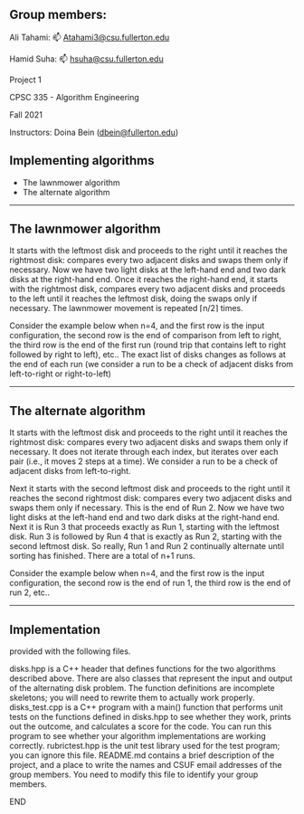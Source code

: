 ## Group members:

Ali Tahami: 📫 Atahami3@csu.fullerton.edu

Hamid Suha: 📫 hsuha@csu.fullerton.edu

Project 1

CPSC 335 - Algorithm Engineering

Fall 2021

Instructors: Doina Bein (dbein@fullerton.edu)

## Implementing algorithms

- The lawnmower algorithm
- The alternate algorithm

-------------------------------------------------------------------------------------------------------------------------------------------------------------------
## The lawnmower algorithm

It starts with the leftmost disk and proceeds to the right until it reaches the rightmost disk: compares every two adjacent disks and swaps them only if necessary. Now we have two light disks at the left-hand end and two dark disks at the right-hand end. Once it reaches the right-hand end, it starts with the rightmost disk, compares every two adjacent disks and proceeds to the left until it reaches the leftmost disk, doing the swaps only if necessary. The lawnmower movement is repeated ⌈n/2⌉ times.

Consider the example below when n=4, and the first row is the input configuration, the second row is the end of comparison from left to right, the third row is the end of the first run (round trip that contains left to right followed by right to left), etc.. The exact list of disks changes as follows at the end of each run (we consider a run to be a check of adjacent disks from left-to-right or right-to-left)

-------------------------------------------------------------------------------------------------------------------------------------------------------------------
## The alternate algorithm

It starts with the leftmost disk and proceeds to the right until it reaches the rightmost disk: compares every two adjacent disks and swaps them only if necessary. It does not iterate through each index, but iterates over each pair (i.e., it moves 2 steps at a time). We consider a run to be a check of adjacent disks from left-to-right.

Next it starts with the second leftmost disk and proceeds to the right until it reaches the second rightmost disk: compares every two adjacent disks and swaps them only if necessary. This is the end of Run 2. Now we have two light disks at the left-hand end and two dark disks at the right-hand end. Next it is Run 3 that proceeds exactly as Run 1, starting with the leftmost disk. Run 3 is followed by Run 4 that is exactly as Run 2, starting with the second leftmost disk. So really, Run 1 and Run 2 continually alternate until sorting has finished. There are a total of n+1 runs.

Consider the example below when n=4, and the first row is the input configuration, the second row is the end of run 1, the third row is the end of run 2, etc..

-------------------------------------------------------------------------------------------------------------------------------------------------------------------
## Implementation

provided with the following files.

disks.hpp is a C++ header that defines functions for the two algorithms described above. There are also classes that represent the input and output of the alternating disk problem. The function definitions are incomplete skeletons; you will need to rewrite them to actually work properly.
disks_test.cpp is a C++ program with a main() function that performs unit tests on the functions defined in disks.hpp to see whether they work, prints out the outcome, and calculates a score for the code. You can run this program to see whether your algorithm implementations are working correctly.
rubrictest.hpp is the unit test library used for the test program; you can ignore this file.
README.md contains a brief description of the project, and a place to write the names and CSUF email addresses of the group members. You need to modify this file to identify your group members.

END
